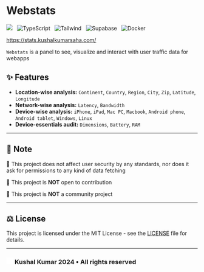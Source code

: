 # Webstats

<img style="height:26px" src="https://github.com/marwin1991/profile-technology-icons/assets/136815194/5f8c622c-c217-4649-b0a9-7e0ee24bd704"/> &nbsp;
<img style="height:26px" title="TypeScript" src="https://user-images.githubusercontent.com/25181517/183890598-19a0ac2d-e88a-4005-a8df-1ee36782fde1.png"/> &nbsp;
<img style="height:24px" title="Tailwind" src="https://user-images.githubusercontent.com/25181517/202896760-337261ed-ee92-4979-84c4-d4b829c7355d.png"/> &nbsp;
<img style="height:24px" title="Supabase" src="https://i.imgur.com/h56M3eS.png" title="source: imgur.com" /> &nbsp;
<img style="height:25px" title="Docker" src="https://user-images.githubusercontent.com/25181517/117207330-263ba280-adf4-11eb-9b97-0ac5b40bc3be.png"/> &nbsp;

https://stats.kushalkumarsaha.com/

`Webstats` is a panel to see, visualize and interact with user traffic data for webapps

## :sparkles: Features

- **Location-wise analysis:** `Continent`, `Country`, `Region`, `City`, `Zip`, `Latitude`, `Longitude`
- **Network-wise analysis:** `Latency`, `Bandwidth`
- **Device-wise analysis:** `iPhone`, `iPad`, `Mac PC`, `Macbook`, `Android phone`, `Android tablet`, `Windows`, `Linux`
- **Device-essentials audit:** `Dimensions`, `Battery`, `RAM`

<hr>

## 📝 Note

🚫 This project does not affect user security by any standards, nor does it ask for permissions to any kind of data fetching 

🚫 This project is **NOT** open to contribution

🚫 This project is **NOT** a community project 

<hr>


## ⚖️ License

This project is licensed under the MIT License - see the <a href=''>LICENSE</a> file for details.

<hr>

<h3><img title="Kushal-Kumar" width="18" src="https://raw.githubusercontent.com/bcd-kushal/bcd-kushal/main/assets/icons/dark/filled/kushalkumar_bg_dark.png"/>&nbsp;Kushal Kumar 2024 • All rights reserved </h3>
